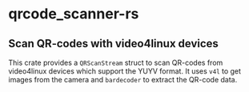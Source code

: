 # qrcode_scanner-rs

## Scan QR-codes with video4linux devices

This crate provides a `QRScanStream` struct to scan QR-codes from
video4linux devices which support the YUYV format.
It uses `v4l` to get images from the camera and `bardecoder` to extract
the QR-code data.

